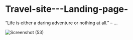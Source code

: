 # Travel-site---Landing-page-

“Life is either a daring adventure or nothing at all.” – ...

![Screenshot (53)](https://github.com/Anuvarshini-Sanjeevi/Travel-site---Landing-page-/assets/156497595/4f439186-ee0c-47ed-af19-6dd392dadac6)
